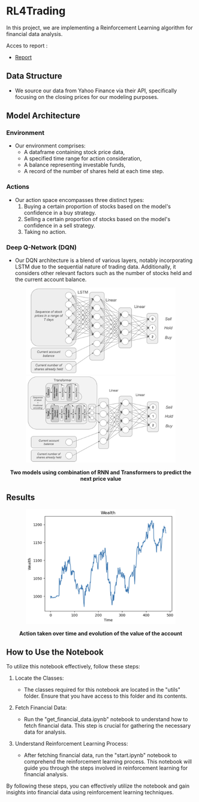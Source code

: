 # RL4Trading

In this project, we are implementing a Reinforcement Learning algorithm for financial data analysis.

Acces to report : 
- [Report](RL4Trading_Final.pdf)

## Data Structure

* We source our data from Yahoo Finance via their API, specifically focusing on the closing prices for our modeling purposes.

## Model Architecture

### Environment

* Our environment comprises:
  - A dataframe containing stock price data,
  - A specified time range for action consideration,
  - A balance representing investable funds,
  - A record of the number of shares held at each time step.

### Actions

* Our action space encompasses three distinct types:
  1. Buying a certain proportion of stocks based on the model's confidence in a buy strategy.
  2. Selling a certain proportion of stocks based on the model's confidence in a sell strategy.
  3. Taking no action.

### Deep Q-Network (DQN)

* Our DQN architecture is a blend of various layers, notably incorporating LSTM due to the sequential nature of trading data. Additionally, it considers other relevant factors such as the number of stocks held and the current account balance.

<p align="center">
  <img src="images/model1.png" alt="First model with LSTM layer" width="400"/>
  <img src="images/model2.png" alt="Second model with Transformer layer" width="400"/>
</p>
<p align="center"><b>Two models using combination of RNN and Transformers to predict the next price value</b></p>

## Results

<p align="center">
  <img src="images/wealth.png" alt="Evolution of the wealth" width="400"/>
</p>
<p align="center"><b>Action taken over time and evolution of the value of the account</b></p>

## How to Use the Notebook

To utilize this notebook effectively, follow these steps:

1. Locate the Classes:
   - The classes required for this notebook are located in the "utils" folder. Ensure that you have access to this folder and its contents.

2. Fetch Financial Data:
   - Run the "get_financial_data.ipynb" notebook to understand how to fetch financial data. This step is crucial for gathering the necessary data for analysis.

3. Understand Reinforcement Learning Process:
   - After fetching financial data, run the "start.ipynb" notebook to comprehend the reinforcement learning process. This notebook will guide you through the steps involved in reinforcement learning for financial analysis.

By following these steps, you can effectively utilize the notebook and gain insights into financial data using reinforcement learning techniques.
